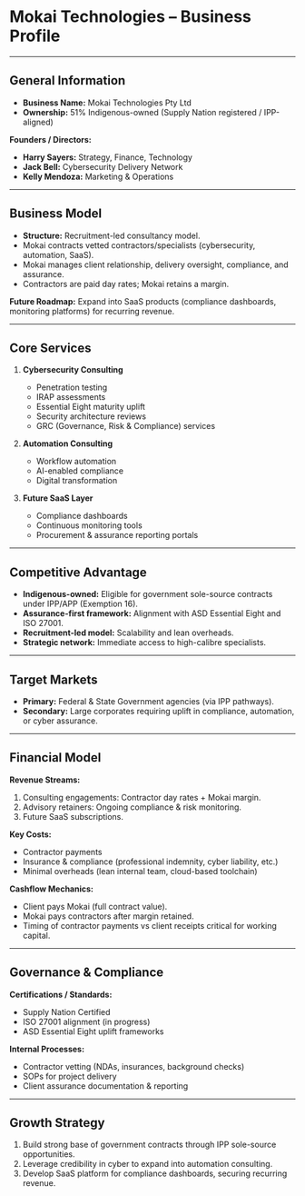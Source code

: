 # Mokai Technologies – Business Profile

---

## General Information

- **Business Name:** Mokai Technologies Pty Ltd
- **Ownership:** 51% Indigenous-owned (Supply Nation registered / IPP-aligned)

**Founders / Directors:**
- **Harry Sayers:** Strategy, Finance, Technology
- **Jack Bell:** Cybersecurity Delivery Network
- **Kelly Mendoza:** Marketing & Operations

---

## Business Model

- **Structure:** Recruitment-led consultancy model.
- Mokai contracts vetted contractors/specialists (cybersecurity, automation, SaaS).
- Mokai manages client relationship, delivery oversight, compliance, and assurance.
- Contractors are paid day rates; Mokai retains a margin.

**Future Roadmap:**
Expand into SaaS products (compliance dashboards, monitoring platforms) for recurring revenue.

---

## Core Services

1. **Cybersecurity Consulting**
   - Penetration testing
   - IRAP assessments
   - Essential Eight maturity uplift
   - Security architecture reviews
   - GRC (Governance, Risk & Compliance) services

2. **Automation Consulting**
   - Workflow automation
   - AI-enabled compliance
   - Digital transformation

3. **Future SaaS Layer**
   - Compliance dashboards
   - Continuous monitoring tools
   - Procurement & assurance reporting portals

---

## Competitive Advantage

- **Indigenous-owned:** Eligible for government sole-source contracts under IPP/APP (Exemption 16).
- **Assurance-first framework:** Alignment with ASD Essential Eight and ISO 27001.
- **Recruitment-led model:** Scalability and lean overheads.
- **Strategic network:** Immediate access to high-calibre specialists.

---

## Target Markets

- **Primary:** Federal & State Government agencies (via IPP pathways).
- **Secondary:** Large corporates requiring uplift in compliance, automation, or cyber assurance.

---

## Financial Model

**Revenue Streams:**
1. Consulting engagements: Contractor day rates + Mokai margin.
2. Advisory retainers: Ongoing compliance & risk monitoring.
3. Future SaaS subscriptions.

**Key Costs:**
- Contractor payments
- Insurance & compliance (professional indemnity, cyber liability, etc.)
- Minimal overheads (lean internal team, cloud-based toolchain)

**Cashflow Mechanics:**
- Client pays Mokai (full contract value).
- Mokai pays contractors after margin retained.
- Timing of contractor payments vs client receipts critical for working capital.

---

## Governance & Compliance

**Certifications / Standards:**
- Supply Nation Certified
- ISO 27001 alignment (in progress)
- ASD Essential Eight uplift frameworks

**Internal Processes:**
- Contractor vetting (NDAs, insurances, background checks)
- SOPs for project delivery
- Client assurance documentation & reporting

---

## Growth Strategy

1. Build strong base of government contracts through IPP sole-source opportunities.
2. Leverage credibility in cyber to expand into automation consulting.
3. Develop SaaS platform for compliance dashboards, securing recurring revenue.
